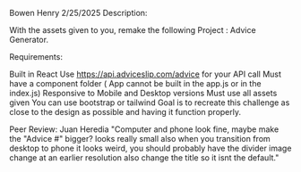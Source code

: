 Bowen Henry
2/25/2025
Description:

With the assets given to you, remake the following Project : Advice Generator.



Requirements:

Built in React
Use https://api.adviceslip.com/advice for your API call
Must have a component folder ( App cannot be built in the app.js or in the index.js)
Responsive to Mobile and Desktop versions
Must use all assets given
You can use bootstrap or tailwind
Goal is to recreate this challenge as close to the design as possible and having it function properly.

Peer Review: Juan Heredia
"Computer and phone look fine, maybe make the "Advice #" bigger? looks really small also when you transition from desktop to phone it looks weird, you should probably have the divider image change at an earlier resolution also change the title so it isnt the default."